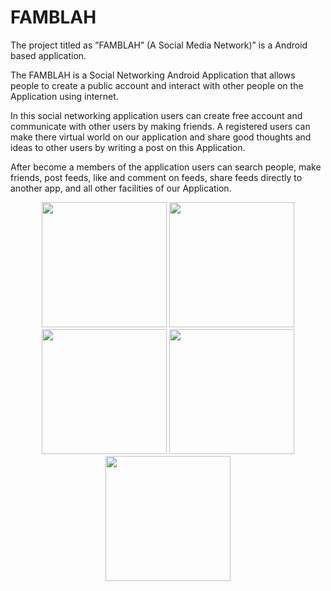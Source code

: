 # FAMBLAH

The project titled as ”FAMBLAH” (A Social Media Network)” is a Android based application.

The FAMBLAH is a Social Networking Android Application that allows people to create a public account and interact with other people on the Application using internet.

In this social networking application users can create free account and communicate with other users by making friends. A registered users can make there virtual world on our application and share good thoughts and ideas to other users by writing a post on this Application.

After become a members of the application users can search people, make friends, post feeds, like and comment on feeds, share feeds directly to another app, and all other facilities of our Application.

<p align="center">
    <img src="https://i.imgur.com/6S1TfHE.jpg" width="200" >
    <img src="https://i.imgur.com/r3G5pcd.jpg" width="200" >
    <img src="https://i.imgur.com/UpV5tS3.jpg" width="200" >
    <img src="https://i.imgur.com/eqImYBL.jpg" width="200" >
    <img src="https://i.imgur.com/iO7VS16.jpg" width="200" >
</p>
